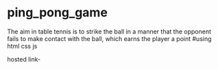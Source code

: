 # ping_pong_game
The aim in table tennis is to strike the ball in a manner that the opponent fails to make contact with the ball, which earns the player a point
#using html css js

hosted link-
